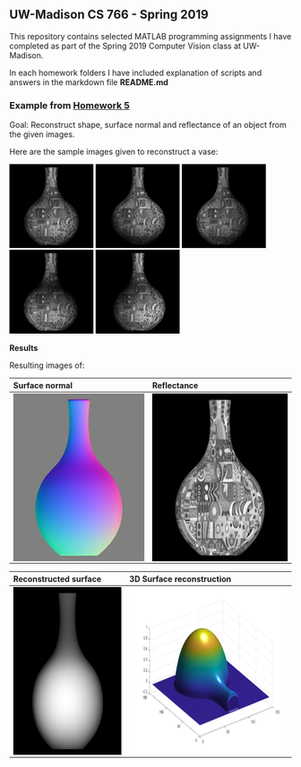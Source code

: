 ## UW-Madison CS 766  - Spring 2019 

This repository contains selected MATLAB programming assignments I have completed as part of the Spring 2019 Computer Vision class at UW-Madison.

In each homework folders I have included explanation of scripts and answers in the markdown file **README.md**


### Example from [Homework 5](https://github.com/ychuang6/computer-vision-766/tree/master/hw5_photometric_stereo)

Goal: Reconstruct shape, surface normal and reflectance of an object from the given images. 

Here are the sample images given to reconstruct a vase:

<p float="left">
  <img src="hw5_photometric_stereo/vase1.png" width="150" />
  <img src="hw5_photometric_stereo/vase2.png" width="150" />
  <img src="hw5_photometric_stereo/vase3.png" width="150" />
  <img src="hw5_photometric_stereo/vase4.png" width="150" />
  <img src="hw5_photometric_stereo/vase5.png" width="150" />
</p>


**Results**

Resulting images of:

 Surface normal | Reflectance 
:------------- | :------------- 
 <img src="hw5_photometric_stereo/vase_normal_map.png" height="300" align="left" /> | <img src="hw5_photometric_stereo/vase_albedo.png" height="300" align="left" /> 


 Reconstructed surface | 3D Surface reconstruction 
:------------- | :------------- 
 <img src="hw5_photometric_stereo/vase_surface.png" height="300" align="left" /> | <img src="hw5_photometric_stereo/vase3Drecon.png" height="300" align="left" /> 

